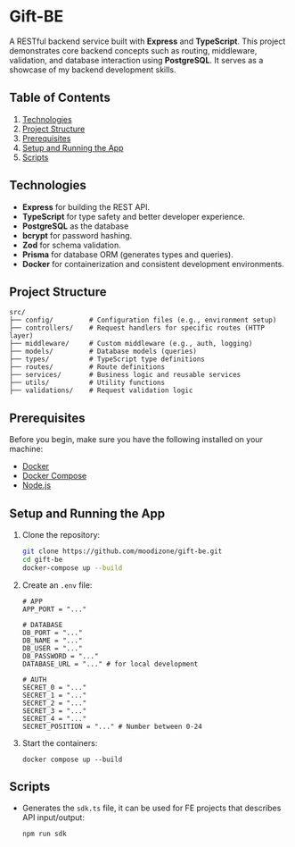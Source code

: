 # Gift-BE

A RESTful backend service built with **Express** and **TypeScript**. This project demonstrates core backend concepts such as routing, middleware, validation, and database interaction using **PostgreSQL**. It serves as a showcase of my backend development skills.

## Table of Contents

1. [Technologies](#technologies)
2. [Project Structure](#project-structure)
3. [Prerequisites](#prerequisites)
4. [Setup and Running the App](#setup-and-running-the-app)
5. [Scripts](#scripts)

## Technologies

- **Express** for building the REST API.
- **TypeScript** for type safety and better developer experience.
- **PostgreSQL** as the database
- **bcrypt** for password hashing.
- **Zod** for schema validation.
- **Prisma** for database ORM (generates types and queries).
- **Docker** for containerization and consistent development environments.

## Project Structure

```plaintext
src/
├── config/         # Configuration files (e.g., environment setup)
├── controllers/    # Request handlers for specific routes (HTTP layer)
├── middleware/     # Custom middleware (e.g., auth, logging)
├── models/         # Database models (queries)
├── types/          # TypeScript type definitions
├── routes/         # Route definitions
├── services/       # Business logic and reusable services
├── utils/          # Utility functions
├── validations/    # Request validation logic
```

## Prerequisites

Before you begin, make sure you have the following installed on your machine:

- [Docker](https://www.docker.com/get-started)
- [Docker Compose](https://docs.docker.com/compose/install/)
- [Node.js](https://nodejs.org/)

## Setup and Running the App

1. Clone the repository:

   ```bash
   git clone https://github.com/moodizone/gift-be.git
   cd gift-be
   docker-compose up --build
   ```

2. Create an `.env` file:

   ```
   # APP
   APP_PORT = "..."

   # DATABASE
   DB_PORT = "..."
   DB_NAME = "..."
   DB_USER = "..."
   DB_PASSWORD = "..."
   DATABASE_URL = "..." # for local development

   # AUTH
   SECRET_0 = "..."
   SECRET_1 = "..."
   SECRET_2 = "..."
   SECRET_3 = "..."
   SECRET_4 = "..."
   SECRET_POSITION = "..." # Number between 0-24
   ```

3. Start the containers:
   ```
   docker compose up --build
   ```

## Scripts

- Generates the `sdk.ts` file, it can be used for FE projects that describes API input/output:
  ```
  npm run sdk
  ```
